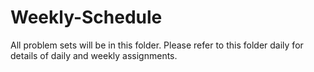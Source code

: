 # Weekly-Schedule

All problem sets will be in this folder. Please refer to this folder daily for details of daily and weekly assignments.
